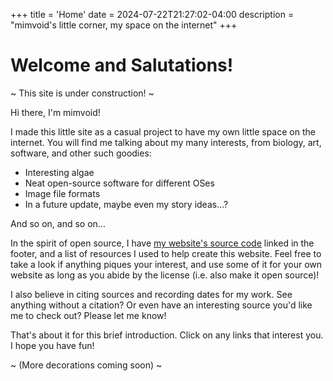 +++
title = 'Home'
date = 2024-07-22T21:27:02-04:00
description = "mimvoid's little corner, my space on the internet"
+++

# Welcome and Salutations!

<sa>~ This site is under construction! ~</sa>

Hi there, I'm mimvoid!

I made this little site as a casual project to have my own little space on the internet. You will find me talking about my many interests, from biology, art, software, and other such goodies:

- Interesting algae
- Neat open-source software for different OSes
- Image file formats
- In a future update, maybe even my story ideas...?

And so on, and so on...

In the spirit of open source, I have [my website's source code](https://github.com/mimvoid/neocities-site) linked in the footer, and a list of resources I used to help create this website. Feel free to take a look if anything piques your interest, and use some of it for your own website as long as you abide by the license (i.e. also make it open source)!

I also believe in citing sources and recording dates for my work. See anything without a citation? Or even have an interesting source you'd like me to check out? Please let me know!

That's about it for this brief introduction. Click on any links that interest you. I hope you have fun!

~ (More decorations coming soon) ~
